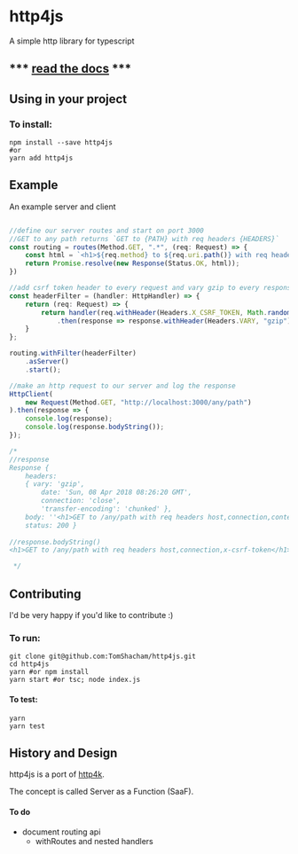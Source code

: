 # http4js

A simple http library for typescript

## *** [read the docs](https://tomshacham.github.io/http4js/) ***

## Using in your project

### To install:

```
npm install --save http4js
#or
yarn add http4js
```


## Example

An example server and client

```typescript

//define our server routes and start on port 3000
//GET to any path returns `GET to {PATH} with req headers {HEADERS}`
const routing = routes(Method.GET, ".*", (req: Request) => {
    const html = `<h1>${req.method} to ${req.uri.path()} with req headers ${Object.keys(req.headers)}</h1>`;
    return Promise.resolve(new Response(Status.OK, html));
})

//add csrf token header to every request and vary gzip to every response
const headerFilter = (handler: HttpHandler) => {
    return (req: Request) => {
        return handler(req.withHeader(Headers.X_CSRF_TOKEN, Math.random()))
            .then(response => response.withHeader(Headers.VARY, "gzip"));
    }
};

routing.withFilter(headerFilter)
    .asServer()
    .start();

//make an http request to our server and log the response
HttpClient(
    new Request(Method.GET, "http://localhost:3000/any/path")
).then(response => {
    console.log(response);
    console.log(response.bodyString());
});

/*
//response
Response {
    headers:
    { vary: 'gzip',
        date: 'Sun, 08 Apr 2018 08:26:20 GMT',
        connection: 'close',
        'transfer-encoding': 'chunked' },
    body: ''<h1>GET to /any/path with req headers host,connection,content-type,x-csrf-token</h1>'',
    status: 200 }
    
//response.bodyString()
<h1>GET to /any/path with req headers host,connection,x-csrf-token</h1>

 */
```

## Contributing

I'd be very happy if you'd like to contribute :)

### To run:

```
git clone git@github.com:TomShacham/http4js.git  
cd http4js
yarn #or npm install
yarn start #or tsc; node index.js
```

#### To test:

```
yarn
yarn test
```

## History and Design

http4js is a port of [http4k](https://github.com/http4k/http4k).

The concept is called Server as a Function (SaaF).


#### To do

- document routing api
  - withRoutes and nested handlers